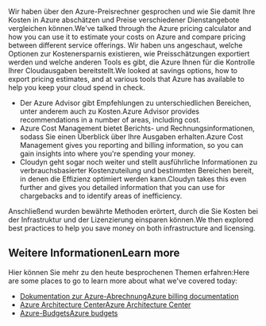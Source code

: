 <span data-ttu-id="1278c-101">Wir haben über den Azure-Preisrechner gesprochen und wie Sie damit Ihre Kosten in Azure abschätzen und Preise verschiedener Dienstangebote vergleichen können.</span><span class="sxs-lookup"><span data-stu-id="1278c-101">We've talked through the Azure pricing calculator and how you can use it to estimate your costs on Azure and compare pricing between different service offerings.</span></span> <span data-ttu-id="1278c-102">Wir haben uns angeschaut, welche Optionen zur Kostenersparnis existieren, wie Preisschätzungen exportiert werden und welche anderen Tools es gibt, die Azure Ihnen für die Kontrolle Ihrer Cloudausgaben bereitstellt.</span><span class="sxs-lookup"><span data-stu-id="1278c-102">We looked at savings options, how to export pricing estimates, and at various tools that Azure has available to help you keep your cloud spend in check.</span></span>

- <span data-ttu-id="1278c-103">Der Azure Advisor gibt Empfehlungen zu unterschiedlichen Bereichen, unter anderem auch zu Kosten.</span><span class="sxs-lookup"><span data-stu-id="1278c-103">Azure Advisor provides recommendations in a number of areas, including cost.</span></span>
- <span data-ttu-id="1278c-104">Azure Cost Management bietet Berichts- und Rechnungsinformationen, sodass Sie einen Überblick über Ihre Ausgaben erhalten.</span><span class="sxs-lookup"><span data-stu-id="1278c-104">Azure Cost Management gives you reporting and billing information, so you can gain insights into where you're spending your money.</span></span> 
- <span data-ttu-id="1278c-105">Cloudyn geht sogar noch weiter und stellt ausführliche Informationen zu verbrauchsbasierter Kostenzuteilung und bestimmten Bereichen bereit, in denen die Effizienz optimiert werden kann.</span><span class="sxs-lookup"><span data-stu-id="1278c-105">Cloudyn takes this even further and gives you detailed information that you can use for chargebacks and to identify areas of inefficiency.</span></span>

<span data-ttu-id="1278c-106">Anschließend wurden bewährte Methoden erörtert, durch die Sie Kosten bei der Infrastruktur und der Lizenzierung einsparen können.</span><span class="sxs-lookup"><span data-stu-id="1278c-106">We then explored best practices to help you save money on both infrastructure and licensing.</span></span>

## <a name="learn-more"></a><span data-ttu-id="1278c-107">Weitere Informationen</span><span class="sxs-lookup"><span data-stu-id="1278c-107">Learn more</span></span>

<span data-ttu-id="1278c-108">Hier können Sie mehr zu den heute besprochenen Themen erfahren:</span><span class="sxs-lookup"><span data-stu-id="1278c-108">Here are some places to go to learn more about what we've covered today:</span></span>

- [<span data-ttu-id="1278c-109">Dokumentation zur Azure-Abrechnung</span><span class="sxs-lookup"><span data-stu-id="1278c-109">Azure billing documentation</span></span>](https://docs.microsoft.com/azure/billing/)
- [<span data-ttu-id="1278c-110">Azure Architecture Center</span><span class="sxs-lookup"><span data-stu-id="1278c-110">Azure Architecture Center</span></span>](https://docs.microsoft.com/azure/architecture/)
- [<span data-ttu-id="1278c-111">Azure-Budgets</span><span class="sxs-lookup"><span data-stu-id="1278c-111">Azure budgets</span></span>](https://docs.microsoft.com/azure/billing/billing-cost-management-budget-scenario)



